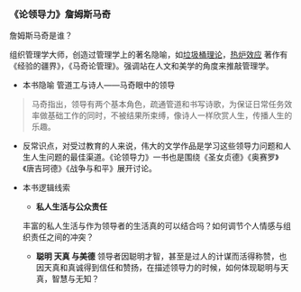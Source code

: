 ### 《论领导力》詹姆斯马奇

詹姆斯马奇是谁？

组织管理学大师，创造过管理学上的著名隐喻，如[垃圾桶理论](https://baike.baidu.com/item/%E5%9E%83%E5%9C%BE%E6%A1%B6%E7%90%86%E8%AE%BA)，[热炉效应]()
著作有《经验的疆界》，《马奇论管理》。强调站在人文和美学的角度来推敲管理学。

* 本书隐喻
管道工与诗人——马奇眼中的领导
>马奇指出，领导有两个基本角色，疏通管道和书写诗歌，为保证日常任务效率做基础工作的同时，不被结果所束缚，像诗人一样欣赏人生，传播人生的乐趣。


* 反常识点，对受过教育的人来说，伟大的文学作品是学习这些领导力问题和人生人生问题的最佳渠道。《论领导力》一书也是围绕《圣女贞德》《奥赛罗》《唐吉珂德》《战争与和平》展开讨论。

* 本书逻辑线索
   * **私人生活与公众责任**
   
   丰富的私人生活与作为领导者的生活真的可以结合吗？如何调节个人情感与组织责任之间的冲突？
   
   * **聪明 天真 与美德** 
   领导者因聪明才智，甚至是过人的计谋而活得称赞，也因天真和真诚得到信任和赞扬，在描述领导力的时候，如何体现聪明与天真，智慧与无知？
   
